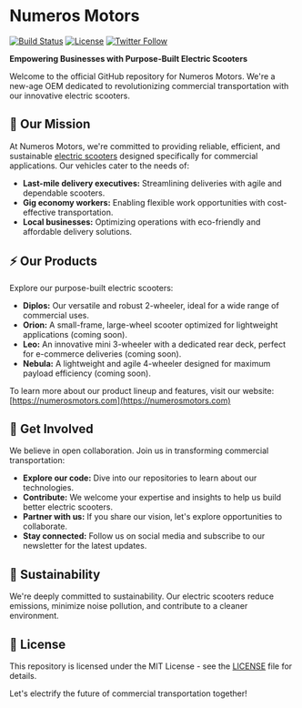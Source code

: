 # Numeros Motors

[![Build Status](https://img.shields.io/travis/your_username/numerosmotors.svg?style=flat-square)](https://travis-ci.org/your_username/numerosmotors)
[![License](https://img.shields.io/badge/license-MIT-blue.svg?style=flat-square)](LICENSE)
[![Twitter Follow](https://img.shields.io/twitter/follow/numerosmotors.svg?style=flat-square)](https://twitter.com/numerosmotors)

**Empowering Businesses with Purpose-Built Electric Scooters**

Welcome to the official GitHub repository for Numeros Motors. We're a new-age OEM dedicated to revolutionizing commercial transportation with our innovative electric scooters. 

## 🛵 Our Mission

At Numeros Motors, we're committed to providing reliable, efficient, and sustainable [electric scooters](https://numerosmotors.com/product/)
 designed specifically for commercial applications. Our vehicles cater to the needs of:

* **Last-mile delivery executives:**  Streamlining deliveries with agile and dependable scooters.
* **Gig economy workers:**  Enabling flexible work opportunities with cost-effective transportation.
* **Local businesses:**  Optimizing operations with eco-friendly and affordable delivery solutions.

## ⚡️ Our Products

Explore our purpose-built electric scooters:

* **Diplos:**  Our versatile and robust 2-wheeler, ideal for a wide range of commercial uses.
* **Orion:**  A small-frame, large-wheel scooter optimized for lightweight applications (coming soon).
* **Leo:**  An innovative mini 3-wheeler with a dedicated rear deck, perfect for e-commerce deliveries (coming soon).
* **Nebula:**  A lightweight and agile 4-wheeler designed for maximum payload efficiency (coming soon).

To learn more about our product lineup and features, visit our website: [https://numerosmotors.com](https://numerosmotors.com)

## 🤝 Get Involved

We believe in open collaboration. Join us in transforming commercial transportation:

* **Explore our code:** Dive into our repositories to learn about our technologies.
* **Contribute:**  We welcome your expertise and insights to help us build better electric scooters.
* **Partner with us:**  If you share our vision, let's explore opportunities to collaborate.
* **Stay connected:**  Follow us on social media and subscribe to our newsletter for the latest updates.

## 🌱 Sustainability

We're deeply committed to sustainability. Our electric scooters reduce emissions, minimize noise pollution, and contribute to a cleaner environment.

## 📄 License

This repository is licensed under the MIT License - see the [LICENSE](LICENSE) file for details.

Let's electrify the future of commercial transportation together!
